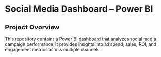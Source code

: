 # Social Media Dashboard – Power BI
## Project Overview

This repository contains a Power BI dashboard that analyzes social media campaign performance.
It provides insights into ad spend, sales, ROI, and engagement metrics across multiple channels.
